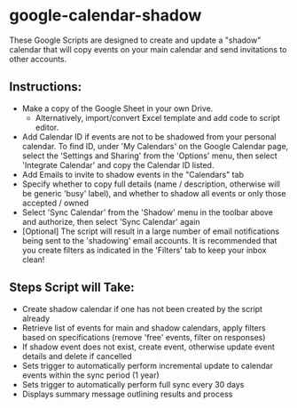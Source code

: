 # google-calendar-shadow
These Google Scripts are designed to create and update a "shadow" calendar that will copy events on your main calendar and send invitations to other accounts.

## Instructions:
- Make a copy of the Google Sheet in your own Drive.
    - Alternatively, import/convert Excel template and add code to script editor.
- Add Calendar ID if events are not to be shadowed from your personal calendar. To find ID, under 'My Calendars' on the Google Calendar page, select the 'Settings and Sharing' from the 'Options' menu, then select 'Integrate Calendar' and copy the Calendar ID listed.
- Add Emails to invite to shadow events in the "Calendars" tab
- Specify whether to copy full details (name / description, otherwise will be generic 'busy' label), and whether to shadow all events or only those accepted / owned
- Select 'Sync Calendar' from the 'Shadow' menu in the toolbar above and authorize, then select 'Sync Calendar' again
- [Optional] The script will result in a large number of email notifications being sent to the 'shadowing' email accounts. It is recommended that you create filters as indicated in the 'Filters' tab to keep your inbox clean!

## Steps Script will Take:
- Create shadow calendar if one has not been created by the script already
- Retrieve list of events for main and shadow calendars, apply filters based on specifications (remove 'free' events, filter on responses)
- If shadow event does not exist, create event, otherwise update event details and delete if cancelled
- Sets trigger to automatically perform incremental update to calendar events within the sync period (1 year)
- Sets trigger to automatically perform full sync every 30 days
- Displays summary message outlining results and process
